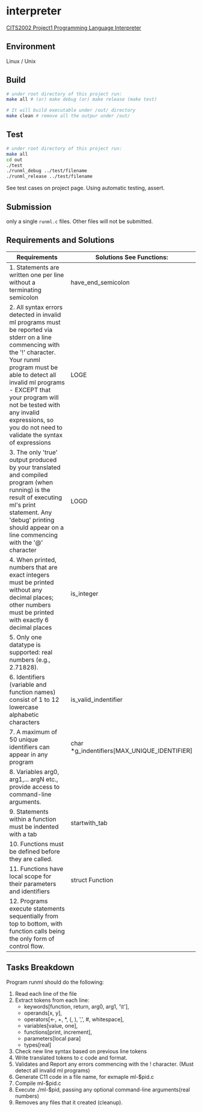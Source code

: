 # interpreter

[CITS2002 Project1 Programming Language Interpreter](https://teaching.csse.uwa.edu.au/units/CITS2002/projects/project1.php)

## Environment

Linux / Unix

## Build

```bash
# under root directory of this project run:
make all # (or) make debug (or) make release (make test)

# It will build executable under /out/ directory
make clean # remove all the outpur under /out/
```

## Test

```bash
# under root directory of this project run:
make all
cd out
./test
./runml_debug ../test/filename
./runml_release ../test/filename
```

See test cases on project page.
Using automatic testing, assert.

## Submission

only a single `runml.c` files.
Other files will not be submitted.

## Requirements and Solutions

|Requirements|Solutions See Functions:|
|---|----|
|1. Statements are written one per line without a terminating semicolon|have_end_semicolon|
|2. All syntax errors detected in invalid ml programs must be reported via stderr on a line commencing with the '!' character. Your runml program must be able to detect all invalid ml programs - EXCEPT that your program will not be tested with any invalid expressions, so you do not need to validate the syntax of expressions|LOGE|
|3. The only 'true' output produced by your translated and compiled program (when running) is the result of executing ml's print statement. Any 'debug' printing should appear on a line commencing with the '@' character|LOGD|
|4. When printed, numbers that are exact integers must be printed without any decimal places; other numbers must be printed with exactly 6 decimal places|is_integer|
|5. Only one datatype is supported: real numbers (e.g., 2.71828).||
|6. Identifiers (variable and function names) consist of 1 to 12 lowercase alphabetic characters|is_valid_indentifier|
|7. A maximum of 50 unique identifiers can appear in any program|char *g_indentifiers[MAX_UNIQUE_IDENTIFIER]|
|8. Variables arg0, arg1,... argN etc., provide access to command-line arguments.| |
|9. Statements within a function must be indented with a tab|startwith_tab|
|10. Functions must be defined before they are called.||
|11. Functions have local scope for their parameters and identifiers| struct Function |
|12. Programs execute statements sequentially from top to bottom, with function calls being the only form of control flow.||


## Tasks Breakdown
Program runml should do the following:
1. Read each line of the file
2. Extract tokens from each line:
   - keywords[function, return, arg0, arg1, '\t'],
   - operands[x, y],
   - operators[<-, +, *, (, ), ',', #, whitespace],
   - variables[value, one],
   - functions[print, increment],
   - parameters[local para]
   - types[real]
3. Check new line syntax based on previous line tokens
4. Write translated tokens to c code and format.
5. Validates and Report any errors commencing with the ! character. (Must detect all invalid ml programs)
6. Generate C11 code in a file name, for exmaple ml-$pid.c
7. Compile ml-$pid.c
8. Execute ./ml-$pid, passing any optional command-line arguments(real numbers)
9. Removes any files that it created (cleanup).


